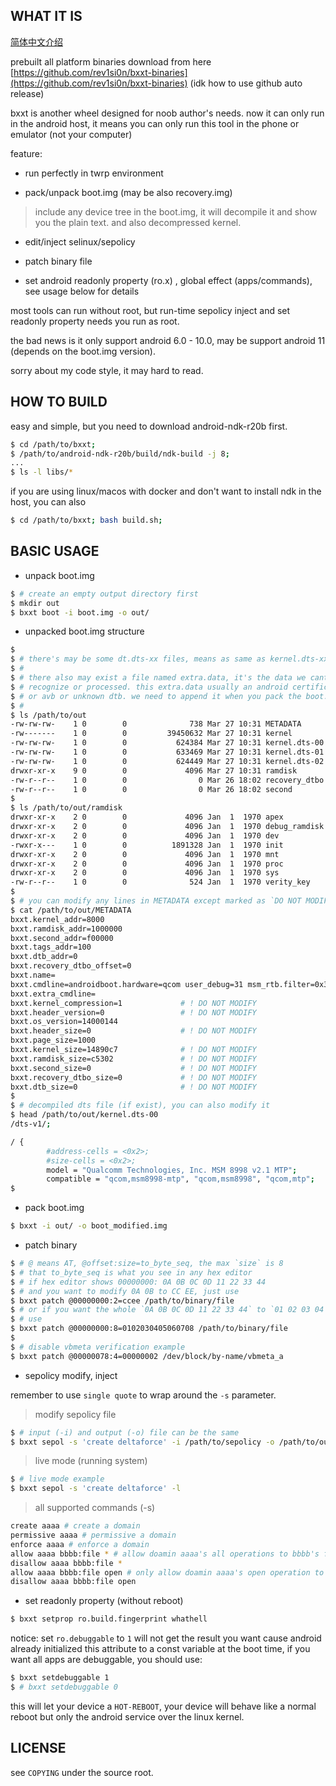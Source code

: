 ## WHAT IT IS

[简体中文介绍](README_zh.md)

prebuilt all platform binaries download from here [https://github.com/rev1si0n/bxxt-binaries](https://github.com/rev1si0n/bxxt-binaries)
(idk how to use github auto release)

bxxt is another wheel designed for noob author's needs.
now it can only run in the android host, it means you can only
run this tool in the phone or emulator (not your computer)

feature:
* run perfectly in twrp environment

* pack/unpack boot.img (may be also recovery.img)

> include any device tree in the boot.img, it will decompile it and show you the plain text.
> and also decompressed kernel.

* edit/inject selinux/sepolicy

* patch binary file

* set android readonly property (ro.x) , global effect (apps/commands), see usage below for details


most tools can run without root, but run-time sepolicy inject and set
readonly property needs you run as root.

the bad news is it only support android 6.0 - 10.0,
may be support android 11 (depends on the boot.img version).

sorry about my code style, it may hard to read.

## HOW TO BUILD

easy and simple, but you need to download android-ndk-r20b first.

```bash
$ cd /path/to/bxxt;
$ /path/to/android-ndk-r20b/build/ndk-build -j 8;
...
$ ls -l libs/*
```

if you are using linux/macos with docker and don't want to install ndk in the host, you can also

```bash
$ cd /path/to/bxxt; bash build.sh;
```

## BASIC USAGE

* unpack boot.img

```bash
$ # create an empty output directory first
$ mkdir out
$ bxxt boot -i boot.img -o out/
```

* unpacked boot.img structure

```bash
$
$ # there's may be some dt.dts-xx files, means as same as kernel.dts-xx
$ #
$ # there also may exist a file named extra.data, it's the data we cant
$ # recognize or processed. this extra.data usually an android certificate
$ # or avb or unknown dtb. we need to append it when you pack the boot.img.
$ #
$ ls /path/to/out
-rw-rw-rw-    1 0        0              738 Mar 27 10:31 METADATA       # meta data
-rw-------    1 0        0         39450632 Mar 27 10:31 kernel         # decompressed linux kernel
-rw-rw-rw-    1 0        0           624384 Mar 27 10:31 kernel.dts-00  # device tree (plain text, you can modify it)
-rw-rw-rw-    1 0        0           633469 Mar 27 10:31 kernel.dts-01
-rw-rw-rw-    1 0        0           624449 Mar 27 10:31 kernel.dts-02
drwxr-xr-x    9 0        0             4096 Mar 27 10:31 ramdisk        # ramdisk directory
-rw-r--r--    1 0        0                0 Mar 26 18:02 recovery_dtbo  # recovery_dtbo file
-rw-r--r--    1 0        0                0 Mar 26 18:02 second         # second file
$
$ ls /path/to/out/ramdisk
drwxr-xr-x    2 0        0             4096 Jan  1  1970 apex
drwxr-xr-x    2 0        0             4096 Jan  1  1970 debug_ramdisk
drwxr-xr-x    2 0        0             4096 Jan  1  1970 dev
-rwxr-x---    1 0        0          1891328 Jan  1  1970 init
drwxr-xr-x    2 0        0             4096 Jan  1  1970 mnt
drwxr-xr-x    2 0        0             4096 Jan  1  1970 proc
drwxr-xr-x    2 0        0             4096 Jan  1  1970 sys
-rw-r--r--    1 0        0              524 Jan  1  1970 verity_key
$
$ # you can modify any lines in METADATA except marked as `DO NOT MODIFY` below
$ cat /path/to/out/METADATA
bxxt.kernel_addr=8000
bxxt.ramdisk_addr=1000000
bxxt.second_addr=f00000
bxxt.tags_addr=100
bxxt.dtb_addr=0
bxxt.recovery_dtbo_offset=0
bxxt.name=
bxxt.cmdline=androidboot.hardware=qcom user_debug=31 msm_rtb.filter=0x37
bxxt.extra_cmdline=
bxxt.kernel_compression=1             # ! DO NOT MODIFY
bxxt.header_version=0                 # ! DO NOT MODIFY
bxxt.os_version=14000144
bxxt.header_size=0                    # ! DO NOT MODIFY
bxxt.page_size=1000
bxxt.kernel_size=14890c7              # ! DO NOT MODIFY
bxxt.ramdisk_size=c5302               # ! DO NOT MODIFY
bxxt.second_size=0                    # ! DO NOT MODIFY
bxxt.recovery_dtbo_size=0             # ! DO NOT MODIFY
bxxt.dtb_size=0                       # ! DO NOT MODIFY
$
$ # decompiled dts file (if exist), you can also modify it
$ head /path/to/out/kernel.dts-00
/dts-v1/;

/ {
        #address-cells = <0x2>;
        #size-cells = <0x2>;
        model = "Qualcomm Technologies, Inc. MSM 8998 v2.1 MTP";
        compatible = "qcom,msm8998-mtp", "qcom,msm8998", "qcom,mtp";
$
```

* pack boot.img

```bash
$ bxxt -i out/ -o boot_modified.img
```

* patch binary

```bash
$ # @ means AT, @offset:size=to_byte_seq, the max `size` is 8
$ # that to_byte_seq is what you see in any hex editor
$ # if hex editor shows 00000000: 0A 0B 0C 0D 11 22 33 44
$ # and you want to modify 0A 0B to CC EE, just use
$ bxxt patch @00000000:2=ccee /path/to/binary/file
$ # or if you want the whole `0A 0B 0C 0D 11 22 33 44` to `01 02 03 04 05 06 07 08`
$ # use
$ bxxt patch @00000000:8=0102030405060708 /path/to/binary/file
$
$ # disable vbmeta verification example
$ bxxt patch @00000078:4=00000002 /dev/block/by-name/vbmeta_a
```

* sepolicy modify, inject

remember to use `single quote` to wrap around the `-s` parameter.

> modify sepolicy file

```bash
$ # input (-i) and output (-o) file can be the same
$ bxxt sepol -s 'create deltaforce' -i /path/to/sepolicy -o /path/to/out/sepolicy
```

> live mode (running system)

```bash
$ # live mode example
$ bxxt sepol -s 'create deltaforce' -l
```

> all supported commands (-s)

```bash
create aaaa # create a domain
permissive aaaa # permissive a domain
enforce aaaa # enforce a domain
allow aaaa bbbb:file * # allow doamin aaaa's all operations to bbbb's file
disallow aaaa bbbb:file *
allow aaaa bbbb:file open # only allow doamin aaaa's open operation to bbbb's file
disallow aaaa bbbb:file open
```

* set readonly property (without reboot)

```bash
$ bxxt setprop ro.build.fingerprint whathell
```

notice: set `ro.debuggable` to `1` will not get the result you want
cause android already initialized this attribute
to a const variable at the boot time, if you want all apps are debuggable,
you should use:

```bash
$ bxxt setdebuggable 1
$ # bxxt setdebuggable 0
```

this will let your device a `HOT-REBOOT`, your device will behave like a normal reboot but
only the android service over the linux kernel.

## LICENSE

see `COPYING` under the source root.
